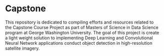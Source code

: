 # Capstone

This repository is dedicated to compiling efforts and resources related to the Capstone Course Project as part of Masters of Science in Data Science program at George Washington University. The goal of this project is create a light weight solution to implementing Deep Learning and Convolutional Neural Network applications conduct object detection in high-resolution satellite imagery.

